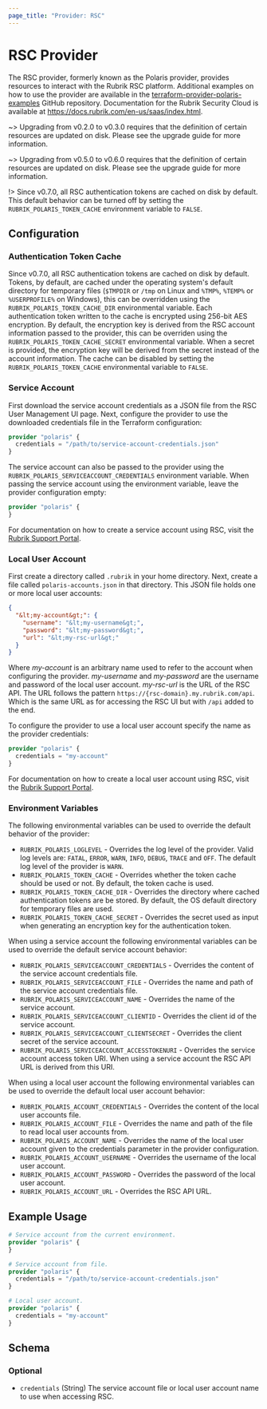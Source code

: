 ```yaml
---
page_title: "Provider: RSC"
---
```


# RSC Provider
The RSC provider, formerly known as the Polaris provider, provides resources to interact with the Rubrik RSC platform.
Additional examples on how to use the provider are available in the
[terraform-provider-polaris-examples](https://github.com/rubrikinc/terraform-provider-polaris-examples) GitHub
repository. Documentation for the Rubrik Security Cloud is available at https://docs.rubrik.com/en-us/saas/index.html.

~> Upgrading from v0.2.0 to v0.3.0 requires that the definition of certain resources are updated on disk. Please see the
upgrade guide for more information.

~> Upgrading from v0.5.0 to v0.6.0 requires that the definition of certain resources are updated on disk. Please see the
upgrade guide for more information.

!> Since v0.7.0, all RSC authentication tokens are cached on disk by default. This default behavior can be turned off by
setting the `RUBRIK_POLARIS_TOKEN_CACHE` environment variable to `FALSE`.

## Configuration

### Authentication Token Cache
Since v0.7.0, all RSC authentication tokens are cached on disk by default. Tokens, by default, are cached under the
operating system's default directory for temporary files (`$TMPDIR` or `/tmp` on Linux and `%TMP%`, `%TEMP%` or
`%USERPROFILE%` on Windows), this can be overridden using the `RUBRIK_POLARIS_TOKEN_CACHE_DIR` environmental variable.
Each authentication token written to the cache is encrypted using 256-bit AES encryption. By default, the encryption key
is derived from the RSC account information passed to the provider, this can be overriden using the
`RUBRIK_POLARIS_TOKEN_CACHE_SECRET` environmental variable. When a secret is provided, the encryption key will be
derived from the secret instead of the account information. The cache can be disabled by setting the
`RUBRIK_POLARIS_TOKEN_CACHE` environmental variable to `FALSE`.

### Service Account
First download the service account credentials as a JSON file from the RSC User Management UI page. Next, configure the
provider to use the downloaded credentials file in the Terraform configuration:
```terraform
provider "polaris" {
  credentials = "/path/to/service-account-credentials.json"
}
```
The service account can also be passed to the provider using the `RUBRIK_POLARIS_SERVICEACCOUNT_CREDENTIALS` environment
variable. When passing the service account using the environment variable, leave the provider configuration empty:
```terraform
provider "polaris" {
}
```

For documentation on how to create a service account using RSC, visit the
[Rubrik Support Portal](http://support.rubrik.com).

### Local User Account
First create a directory called `.rubrik` in your home directory. Next, create a file called `polaris-accounts.json` in
that directory. This JSON file holds one or more local user accounts:
```json
{
  "&lt;my-account&gt;": {
    "username": "&lt;my-username&gt;",
    "password": "&lt;my-password&gt;",
    "url": "&lt;my-rsc-url&gt;"
  }
}
```
Where *my-account* is an arbitrary name used to refer to the account when configuring the provider. *my-username* and
*my-password* are the username and password of the local user account. *my-rsc-url* is the URL of the RSC API. The
URL follows the pattern `https://{rsc-domain}.my.rubrik.com/api`. Which is the same URL as for accessing the RSC UI but
with `/api` added to the end.

To configure the provider to use a local user account specify the name as the provider credentials:
```terraform
provider "polaris" {
  credentials = "my-account"
}
```
For documentation on how to create a local user account using RSC, visit the
[Rubrik Support Portal](http://support.rubrik.com).

### Environment Variables
The following environmental variables can be used to override the default behavior of the provider:
* `RUBRIK_POLARIS_LOGLEVEL` - Overrides the log level of the provider. Valid log levels are: `FATAL`, `ERROR`, `WARN`,
  `INFO`, `DEBUG`, `TRACE` and `OFF`. The default log level of the provider is `WARN`.
* `RUBRIK_POLARIS_TOKEN_CACHE` - Overrides whether the token cache should be used or not. By default, the token
  cache is used.
* `RUBRIK_POLARIS_TOKEN_CACHE_DIR` - Overrides the directory where cached authentication tokens are be stored. By
  default, the OS default directory for temporary files are used.
* `RUBRIK_POLARIS_TOKEN_CACHE_SECRET` - Overrides the secret used as input when generating an encryption key for the
  authentication token.

When using a service account the following environmental variables can be used to override the default service account
behavior:
* `RUBRIK_POLARIS_SERVICEACCOUNT_CREDENTIALS` - Overrides the content of the service account credentials file.
* `RUBRIK_POLARIS_SERVICEACCOUNT_FILE` - Overrides the name and path of the service account credentials file.
* `RUBRIK_POLARIS_SERVICEACCOUNT_NAME` - Overrides the name of the service account.
* `RUBRIK_POLARIS_SERVICEACCOUNT_CLIENTID` - Overrides the client id of the service account.
* `RUBRIK_POLARIS_SERVICEACCOUNT_CLIENTSECRET` - Overrides the client secret of the service account.
* `RUBRIK_POLARIS_SERVICEACCOUNT_ACCESSTOKENURI` - Overrides the service account access token URI. When using a service
  account the RSC API URL is derived from this URI.

When using a local user account the following environmental variables can be used to override the default local user
account behavior:
* `RUBRIK_POLARIS_ACCOUNT_CREDENTIALS` - Overrides the content of the local user accounts file.
* `RUBRIK_POLARIS_ACCOUNT_FILE` - Overrides the name and path of the file to read local user accounts from.
* `RUBRIK_POLARIS_ACCOUNT_NAME` - Overrides the name of the local user account given to the credentials parameter in the
  provider configuration.
* `RUBRIK_POLARIS_ACCOUNT_USERNAME` - Overrides the username of the local user account.
* `RUBRIK_POLARIS_ACCOUNT_PASSWORD` - Overrides the password of the local user account.
* `RUBRIK_POLARIS_ACCOUNT_URL` - Overrides the RSC API URL.

## Example Usage

```terraform
# Service account from the current environment.
provider "polaris" {
}

# Service account from file.
provider "polaris" {
  credentials = "/path/to/service-account-credentials.json"
}

# Local user account.
provider "polaris" {
  credentials = "my-account"
}
```

<!-- schema generated by tfplugindocs -->
## Schema

### Optional

- `credentials` (String) The service account file or local user account name to use when accessing RSC.

